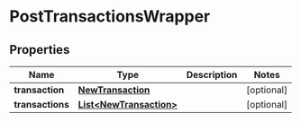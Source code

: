 

# PostTransactionsWrapper


## Properties

| Name | Type | Description | Notes |
|------------ | ------------- | ------------- | -------------|
|**transaction** | [**NewTransaction**](NewTransaction.md) |  |  [optional] |
|**transactions** | [**List&lt;NewTransaction&gt;**](NewTransaction.md) |  |  [optional] |



